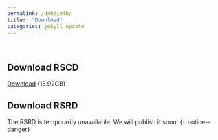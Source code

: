 ```yaml
---
permalink: /dxhdiefb/
title:  "Download"
categories: jekyll update
---
```

<br>

## Download RSCD
[Download](https://figshare.com/ndownloader/files/36625041) (13.92GB)

## Download RSRD

The RSRD is temporarily unavailable. We will publish it soon.
{: .notice--danger}

[comment]: <> (## Download RSRD)
[comment]: <> (The **RSRD** contains *train*, *test*, *description file*. The *development kit* for parsing the data is avaliable [here]&#40;&#41;.)
[comment]: <> ([Download]&#40;&#41;)


